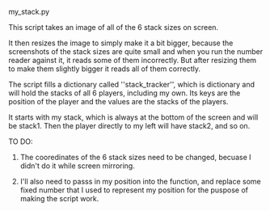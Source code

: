 my_stack.py 

This script takes an image of all of the 6 stack sizes on screen. 

It then resizes the image to simply make it a bit bigger, because the screenshots of the stack sizes 
are quite small and when you run the number reader against it, it reads some of them incorrectly. 
But after resizing them to make them slightly bigger it reads all of them correctly.

The script fills a dictionary called ''stack_tracker'', which is dictionary and will hold the 
stacks of all 6 players, including my own. 
Its keys are the position of the player and the values are the stacks of the players.

It starts with my stack, which is always at the bottom of the screen and will be stack1. 
Then the player directly to my left will have stack2, and so on. 



TO DO: 
1. The cooredinates of the 6 stack sizes need to be changed, becuase I didn't do it while screen mirroring. 

2. I'll also need to passs in my position into the function, and replace some fixed number that I used to 
represent my position for the puspose of making the script work. 